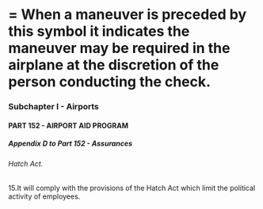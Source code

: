 
# = When a maneuver is preceded by this symbol it indicates the maneuver may be required in the airplane at the discretion of the person conducting the check.
### Subchapter I - Airports
#### PART 152 - AIRPORT AID PROGRAM
##### Appendix D to Part 152 - Assurances
###### Hatch Act.

15.It will comply with the provisions of the Hatch Act which limit the political activity of employees.
